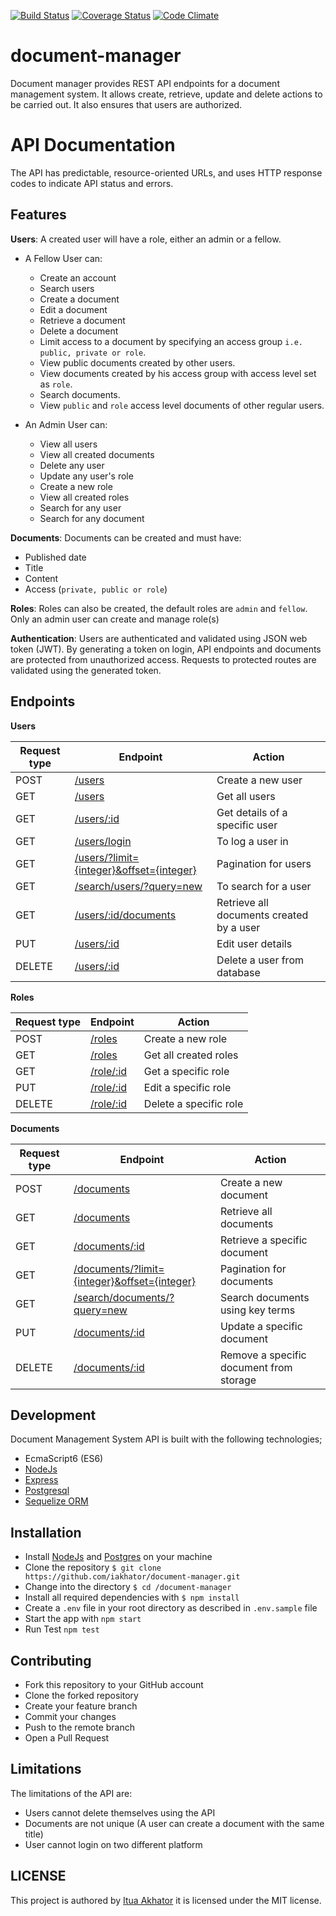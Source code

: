 [![Build Status](https://travis-ci.org/iakhator/document-manager.svg?branch=staging)](https://travis-ci.org/iakhator/document-manager)
[![Coverage Status](https://coveralls.io/repos/github/iakhator/document-manager/badge.svg?branch=staging)](https://coveralls.io/github/iakhator/document-manager?branch=staging)
[![Code Climate](https://codeclimate.com/github/iakhator/document-manager/badges/gpa.svg)](https://codeclimate.com/github/iakhator/document-manager)

# document-manager
Document manager provides REST API endpoints for a document management system. It allows create, retrieve, update and delete actions to be carried out.
It also ensures that users are authorized.

# API Documentation
The API has predictable, resource-oriented URLs, and uses HTTP response codes to indicate API status and errors.

## Features

**Users**:
A created user will have a role, either an admin or a fellow.
- A Fellow User can:
    - Create an account
    - Search users
    - Create a document
    - Edit a document
    - Retrieve a document
    - Delete a document
    - Limit access to a document by specifying an access group `i.e. public, private or role`.
    - View public documents created by other users.
    - View documents created by his access group with access level set as `role`.
    - Search documents.
    - View `public` and `role` access level documents of other regular users.

- An Admin User can:
    - View all users
    - View all created documents
    - Delete any user
    - Update any user's role
    - Create a new role
    - View all created roles
    - Search for any user
    - Search for any document

**Documents**:
Documents can be created and must have:
  - Published date
  - Title
  - Content
  - Access (`private, public or role`)

**Roles**:
Roles can also be created, the default roles are `admin` and `fellow`.
Only an admin user can create and manage role(s)

**Authentication**:
Users are authenticated and validated using JSON web token (JWT).
By generating a token on login, API endpoints and documents are protected from unauthorized access.
Requests to protected routes are validated using the generated token.

## Endpoints

**Users**

Request type | Endpoint | Action
------------ | -------- | ------
POST | [/users](#create-user) | Create a new user
GET | [/users](#get-all-users) | Get all users
GET | [/users/:id](#get-user) | Get details of a specific user
GET | [/users/login](#login) | To log a user in
GET | [/users/?limit={integer}&offset={integer}](#pagination) | Pagination for users
GET | [/search/users/?query=new](#search-user) | To search for a user
GET | [/users/:id/documents](#user-documents) | Retrieve all documents created by a user
PUT | [/users/:id](#edit-user) | Edit user details
DELETE | [/users/:id](#delete-user) | Delete a user from database

**Roles**

Request type | Endpoint | Action
------------ | -------- | ------
POST | [/roles](#create-role) | Create a new role
GET | [/roles](#get-all-roles) | Get all created roles
GET | [/role/:id](#get-role) | Get a specific role
PUT | [/role/:id](#edit-role) | Edit a specific role
DELETE | [/role/:id](#delete-role) | Delete a specific role

**Documents**

Request type | Endpoint | Action
------------ | -------- | ------
POST | [/documents](#create-document) | Create a new document
GET | [/documents](#get-all-documents) | Retrieve all documents
GET | [/documents/:id](#get-document) | Retrieve a specific document
GET | [/documents/?limit={integer}&offset={integer}](#pagination) | Pagination for documents
GET | [/search/documents/?query=new](#search-document) | Search documents using key terms
PUT | [/documents/:id](#edit-document) | Update a specific document
DELETE | [/documents/:id](#delete-document) | Remove a specific document from storage

## Development
Document Management System API is built with the following technologies;
- EcmaScript6 (ES6)
- [NodeJs](https://nodejs.org)
- [Express](http://expressjs.com/)
- [Postgresql](https://www.postgresql.org/)
- [Sequelize ORM](http://docs.sequelizejs.com/en/v3/)

## Installation
  - Install [NodeJs](https://nodejs.org/en/) and [Postgres](https://www.postgresql.org/) on your machine
  - Clone the repository `$ git clone https://github.com/iakhator/document-manager.git`
  - Change into the directory `$ cd /document-manager`
  - Install all required dependencies with `$ npm install`
  - Create a `.env` file in your root directory as described in `.env.sample` file
  - Start the app with `npm start`
  - Run Test `npm test`

## Contributing
- Fork this repository to your GitHub account
- Clone the forked repository
- Create your feature branch
- Commit your changes
- Push to the remote branch
- Open a Pull Request

## Limitations
The limitations of the API are:
- Users cannot delete themselves using the API
- Documents are not unique (A user can create a document with the same title)
- User cannot login on two different platform

## LICENSE
 This project is authored by [Itua Akhator](https://github.com/iakhator) it is licensed under the MIT license.
